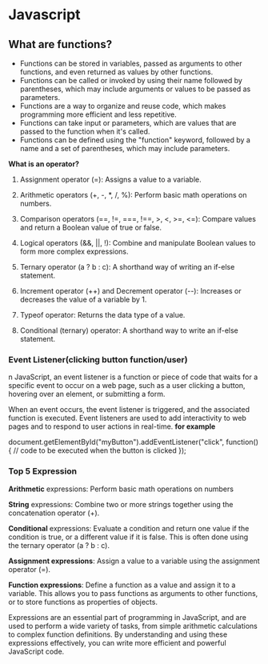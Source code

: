 # Javascript

## What are functions?

* Functions can be stored in variables, passed as arguments to other functions, and even returned as values by other functions.
* Functions can be called or invoked by using their name followed by parentheses, which may include arguments or values to be passed as parameters.
* Functions are a way to organize and reuse code, which makes programming more efficient and less repetitive.
* Functions can take input or parameters, which are values that are passed to the function when it's called.
* Functions can be defined using the "function" keyword, followed by a name and a set of parentheses, which may include parameters.    
 
 **What is an operator?**

1. Assignment operator (=): Assigns a value to a variable.

2. Arithmetic operators (+, -, *, /, %): Perform basic math operations on numbers.

3. Comparison operators (==, !=, ===, !==, >, <, >=, <=): Compare values and return a Boolean value of true or false.

4. Logical operators (&&, ||, !): Combine and manipulate Boolean values to form more complex expressions.

5. Ternary operator (a ? b : c): A shorthand way of writing an if-else statement.

6. Increment operator (++) and Decrement operator (--): Increases or decreases the value of a variable by 1.

7. Typeof operator: Returns the data type of a value.

8. Conditional (ternary) operator: A shorthand way to write an if-else statement.

### Event Listener(clicking button function/user)

n JavaScript, an event listener is a function or piece of code that waits for a specific event to occur on a web page, such as a user clicking a button, hovering over an element, or submitting a form.

When an event occurs, the event listener is triggered, and the associated function is executed. Event listeners are used to add interactivity to web pages and to respond to user actions in real-time.
**for example**

document.getElementById("myButton").addEventListener("click", function() {
  // code to be executed when the button is clicked
});

### Top 5 Expression

**Arithmetic** expressions: Perform basic math operations on numbers 

**String** expressions: Combine two or more strings together using the concatenation operator (+).

**Conditional** expressions: Evaluate a condition and return one value if the condition is true, or a different value if it is false. This is often done using the ternary operator (a ? b : c).

**Assignment expressions**: Assign a value to a variable using the assignment operator (=).

**Function expressions**: Define a function as a value and assign it to a variable. This allows you to pass functions as arguments to other functions, or to store functions as properties of objects.

Expressions are an essential part of programming in JavaScript, and are used to perform a wide variety of tasks, from simple arithmetic calculations to complex function definitions. By understanding and using these expressions effectively, you can write more efficient and powerful JavaScript code.



